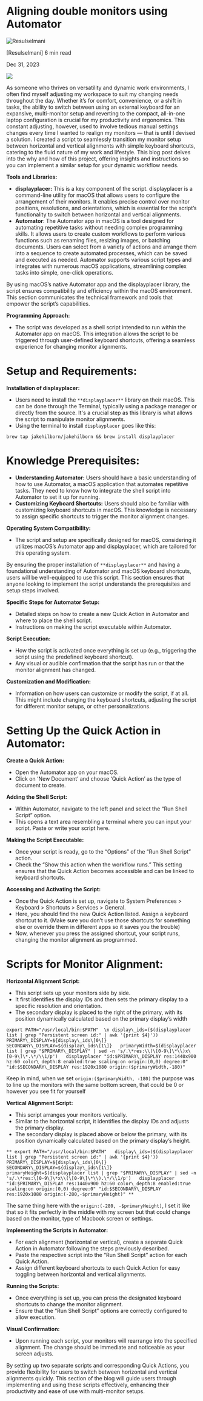 Aligning double monitors using Automator
========================================

![Resulselmani](https://miro.medium.com/v2/resize:fill:88:88/1*Kf7zXnZqy0NVpWQ4CdYtfg@2x.jpeg)

[Resulselmani]
6 min read

Dec 31, 2023


![](https://miro.medium.com/v2/resize:fit:1400/1*nPtpuwFEEfMe6ZYL2WSgfw.jpeg)

As someone who thrives on versatility and dynamic work environments, I often find myself adjusting my workspace to suit my changing needs throughout the day. Whether it’s for comfort, convenience, or a shift in tasks, the ability to switch between using an external keyboard for an expansive, multi-monitor setup and reverting to the compact, all-in-one laptop configuration is crucial for my productivity and ergonomics. This constant adjusting, however, used to involve tedious manual settings changes every time I wanted to realign my monitors — that is until I devised a solution. I created a script to seamlessly transition my monitor setup between horizontal and vertical alignments with simple keyboard shortcuts, catering to the fluid nature of my work and lifestyle. This blog post delves into the why and how of this project, offering insights and instructions so you can implement a similar setup for your dynamic workflow needs.

**Tools and Libraries:**

*   **displayplacer:** This is a key component of the script. displayplacer is a command-line utility for macOS that allows users to configure the arrangement of their monitors. It enables precise control over monitor positions, resolutions, and orientations, which is essential for the script’s functionality to switch between horizontal and vertical alignments.
*   **Automator**: The Automator app in macOS is a tool designed for automating repetitive tasks without needing complex programming skills. It allows users to create custom workflows to perform various functions such as renaming files, resizing images, or batching documents. Users can select from a variety of actions and arrange them into a sequence to create automated processes, which can be saved and executed as needed. Automator supports various script types and integrates with numerous macOS applications, streamlining complex tasks into simple, one-click operations.

By using macOS’s native Automator app and the displayplacer library, the script ensures compatibility and efficiency within the macOS environment. This section communicates the technical framework and tools that empower the script’s capabilities.

**Programming Approach:**

*   The script was developed as a shell script intended to run within the Automator app on macOS. This integration allows the script to be triggered through user-defined keyboard shortcuts, offering a seamless experience for changing monitor alignments.

Setup and Requirements:
=======================

**Installation of displayplacer:**

*   Users need to install the `**displayplacer**` library on their macOS. This can be done through the Terminal, typically using a package manager or directly from the source. It's a crucial step as this library is what allows the script to manipulate monitor alignments.
*   Using the terminal to install `displayplacer` goes like this:

`brew tap jakehilborn/jakehilborn && brew install displayplacer`

**Knowledge Prerequisites:**
============================

*   **Understanding Automator:** Users should have a basic understanding of how to use Automator, a macOS application that automates repetitive tasks. They need to know how to integrate the shell script into Automator to set it up for running.
*   **Customizing Keyboard Shortcuts:** Users should also be familiar with customizing keyboard shortcuts in macOS. This knowledge is necessary to assign specific shortcuts to trigger the monitor alignment changes.

**Operating System Compatibility:**

*   The script and setup are specifically designed for macOS, considering it utilizes macOS’s Automator app and displayplacer, which are tailored for this operating system.

By ensuring the proper installation of `**displayplacer**` and having a foundational understanding of Automator and macOS keyboard shortcuts, users will be well-equipped to use this script. This section ensures that anyone looking to implement the script understands the prerequisites and setup steps involved.

**Specific Steps for Automator Setup:**

*   Detailed steps on how to create a new Quick Action in Automator and where to place the shell script.
*   Instructions on making the script executable within Automator.

**Script Execution:**

*   How the script is activated once everything is set up (e.g., triggering the script using the predefined keyboard shortcut).
*   Any visual or audible confirmation that the script has run or that the monitor alignment has changed.

**Customization and Modification:**

*   Information on how users can customize or modify the script, if at all. This might include changing the keyboard shortcuts, adjusting the script for different monitor setups, or other personalizations.

**Setting Up the Quick Action in Automator:**
=============================================

**Create a Quick Action:**

*   Open the Automator app on your macOS.
*   Click on ‘New Document’ and choose ‘Quick Action’ as the type of document to create.

**Adding the Shell Script:**

*   Within Automator, navigate to the left panel and select the “Run Shell Script” option.
*   This opens a text area resembling a terminal where you can input your script. Paste or write your script here.

**Making the Script Executable:**

*   Once your script is ready, go to the “Options” of the “Run Shell Script” action.
*   Check the “Show this action when the workflow runs.” This setting ensures that the Quick Action becomes accessible and can be linked to keyboard shortcuts.

**Accessing and Activating the Script:**

*   Once the Quick Action is set up, navigate to System Preferences > Keyboard > Shortcuts > Services > General.
*   Here, you should find the new Quick Action listed. Assign a keyboard shortcut to it. (Make sure you don’t use those shortcuts for something else or override them in different apps so it saves you the trouble)
*   Now, whenever you press the assigned shortcut, your script runs, changing the monitor alignment as programmed.

**Scripts for Monitor Alignment:**
==================================

**Horizontal Alignment Script:**

*   This script sets up your monitors side by side.
*   It first identifies the display IDs and then sets the primary display to a specific resolution and orientation.
*   The secondary display is placed to the right of the primary, with its position dynamically calculated based on the primary display’s width

`
export PATH="/usr/local/bin:$PATH"  \n
display\_ids=($(displayplacer list | grep "Persistent screen id:" | awk '{print $4}'))  
PRIMARY\_DISPLAY=${display\_ids\[0\]}  
SECONDARY\_DISPLAY=${display\_ids\[1\]}  
primaryWidth=$(displayplacer list | grep "$PRIMARY\_DISPLAY" | sed -n 's/.\*res:\\(\[0-9\]\*\\)x\[0-9\]\*.\*/\\1/p')  
displayplacer "id:$PRIMARY\_DISPLAY res:1440x900 hz:60 color\_depth:8 enabled:true scaling:on origin:(0,0) degree:0" "id:$SECONDARY\_DISPLAY res:1920x1080 origin:($primaryWidth,-180)"
`

Keep in mind, when we set `origin:($primaryWidth, -180)` the purpose was to line up the monitors with the same bottom screen, that could be 0 or however you see fit for yourself

**Vertical Alignment Script:**

*   This script arranges your monitors vertically.
*   Similar to the horizontal script, it identifies the display IDs and adjusts the primary display.
*   The secondary display is placed above or below the primary, with its position dynamically calculated based on the primary display’s height.

`**
export PATH="/usr/local/bin:$PATH"  
display\_ids=($(displayplacer list | grep "Persistent screen id:" | awk '{print $4}'))  
PRIMARY\_DISPLAY=${display\_ids\[0\]}  
SECONDARY\_DISPLAY=${display\_ids\[1\]}  
primaryHeight=$(displayplacer list | grep "$PRIMARY\_DISPLAY" | sed -n 's/.\*res:\[0-9\]\*x\\(\[0-9\]\*\\).\*/\\1/p')  
displayplacer "id:$PRIMARY\_DISPLAY res:1440x900 hz:60 color\_depth:8 enabled:true scaling:on origin:(0,0) degree:0" "id:$SECONDARY\_DISPLAY res:1920x1080 origin:(-280,-$primaryHeight)"
**`

The same thing here with the `origin:(-280, -$primaryHeight)`, I set it like that so it fits perfectly in the middle with my screen but that could change based on the monitor, type of Macbook screen or settings.

**Implementing the Scripts in Automator:**

*   For each alignment (horizontal or vertical), create a separate Quick Action in Automator following the steps previously described.
*   Paste the respective script into the “Run Shell Script” action for each Quick Action.
*   Assign different keyboard shortcuts to each Quick Action for easy toggling between horizontal and vertical alignments.

**Running the Scripts:**

*   Once everything is set up, you can press the designated keyboard shortcuts to change the monitor alignment.
*   Ensure that the “Run Shell Script” options are correctly configured to allow execution.

**Visual Confirmation:**

*   Upon running each script, your monitors will rearrange into the specified alignment. The change should be immediate and noticeable as your screen adjusts.

By setting up two separate scripts and corresponding Quick Actions, you provide flexibility for users to switch between horizontal and vertical alignments quickly. This section of the blog will guide users through implementing and using these scripts effectively, enhancing their productivity and ease of use with multi-monitor setups.
